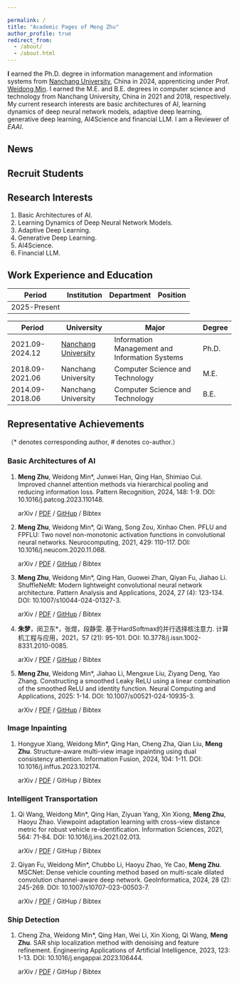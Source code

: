 ```yaml
---

permalink: /
title: "Academic Pages of Meng Zhu"
author_profile: true
redirect_from: 
  - /about/
  - /about.html
---
```


**I** earned the Ph.D. degree in information management and information systems from [Nanchang University](https://www.ncu.edu.cn/), China in 2024, apprenticing under Prof. [Weidong Min](https://smcs.ncu.edu.cn/szdw/jsml/ce79f6f094154067a7dda50292b90603.htm). I earned the M.E. and B.E. degrees in computer science and technology from Nanchang University, China in 2021 and 2018, respectively. My current research interests are basic architectures of AI, learning dynamics of deep neural network models, adaptive deep learning, generative deep learning, AI4Science and financial LLM. I am a Reviewer of *EAAI*.

News
------

## Recruit Students

## Research Interests

1. Basic Architectures of AI.
2. Learning Dynamics of Deep Neural Network Models.
3. Adaptive Deep Learning.
4. Generative Deep Learning.
5. AI4Science.
6. Financial LLM.

## Work Experience and Education

<div class="table-wrapper-about-work-experience">
  <table>
    <thead>
      <tr>
        <th>Period</th>
        <th>Institution</th>
        <th>Department</th>
        <th>Position</th>
      </tr>
    </thead>
    <tbody>
      <tr>
        <td>2025-Present</td>
        <td></td>
        <td></td>
        <td></td>
      </tr>
    </tbody>
  </table>
</div>
<div class="table-wrapper-about-education">
  <table>
    <thead>
      <tr>
        <th>Period</th>
        <th>University</th>
        <th>Major</th>
        <th>Degree</th>
      </tr>
    </thead>
    <tbody>
      <tr>
        <td>2021.09-2024.12</td>
        <td><a href="https://www.ncu.edu.cn" target="_blank" rel="noopener">Nanchang University</a></td>
        <td>Information Management and Information Systems</td>
        <td>Ph.D.</td>
      </tr>
      <tr>
        <td>2018.09-2021.06</td>
        <td>Nanchang University</td>
        <td>Computer Science and Technology</td>
        <td>M.E.</td>
      </tr>
      <tr>
        <td>2014.09-2018.06</td>
        <td>Nanchang University</td>
        <td>Computer Science and Technology</td>
        <td>B.E.</td>
      </tr>
    </tbody>
  </table>
</div>

## Representative Achievements

（* denotes corresponding author, # denotes co-author.）

### Basic Architectures of AI

1. **Meng Zhu**, Weidong Min*, Junwei Han, Qing Han, Shimiao Cui. Improved channel attention methods via hierarchical pooling and reducing information loss. Pattern Recognition, 2024, 148: 1-9. DOI: 10.1016/j.patcog.2023.110148.

   arXiv / [PDF](https://mengzhu0308.github.io/mengzhu0308.githup.io/files/papers/2024-04-01-gsaca-meca.pdf) / [GitHup](https://github.com/mengzhu0308/GSACA-MECA) / Bibtex

2. **Meng Zhu**, Weidong Min*, Qi Wang, Song Zou, Xinhao Chen. PFLU and FPFLU: Two novel non-monotonic activation functions in convolutional neural networks. Neurocomputing, 2021, 429: 110-117. DOI: 10.1016/j.neucom.2020.11.068.

   arXiv / [PDF](https://mengzhu0308.github.io/mengzhu0308.githup.io/files/papers/2021-03-14-pflu-fpflu.pdf) / [GitHup](https://github.com/mengzhu0308/PFLU-FPFLU) / Bibtex

3. **Meng Zhu**, Weidong Min*, Qing Han, Guowei Zhan, Qiyan Fu, Jiahao Li. ShuffleNeMt: Modern lightweight convolutional neural network architecture. Pattern Analysis and Applications, 2024, 27 (4): 123-134. DOI: 10.1007/s10044-024-01327-3.

   arXiv / [PDF](https://mengzhu0308.github.io/mengzhu0308.githup.io/files/papers/2024-12-01-shufflenemt.pdf) / [GitHup](https://github.com/mengzhu0308/ShuffleNeMt) / Bibtex

4. **朱梦**，闵卫东*，张煜，段静雯. 基于HardSoftmax的并行选择核注意力. 计算机工程与应用，2021，57 (21): 95-101. DOI: 10.3778/j.issn.1002-8331.2010-0085.

   arXiv / [PDF](https://mengzhu0308.github.io/mengzhu0308.githup.io/files/papers/2021-01-19-hardsoftmax.pdf) / [GitHup](https://github.com/mengzhu0308/PSK-Attention) / Bibtex

5. **Meng Zhu**, Weidong Min*, Jiahao Li, Mengxue Liu, Ziyang Deng, Yao Zhang. Constructing a smoothed Leaky ReLU using a linear combination of the smoothed ReLU and identity function. Neural Computing and Applications, 2025: 1-14. DOI: 10.1007/s00521-024-10935-3.

   arXiv / [PDF](https://mengzhu0308.github.io/mengzhu0308.githup.io/files/papers/2025-03-01-leakypflu.pdf) / [GitHup](https://github.com/mengzhu0308/LPFLU) / Bibtex

### Image Inpainting

1. Hongyue Xiang, Weidong Min*, Qing Han, Cheng Zha, Qian Liu, **Meng Zhu**. Structure-aware multi-view image inpainting using dual consistency attention. Information Fusion, 2024, 104: 1-11. DOI: 10.1016/j.inffus.2023.102174.

   arXiv / [PDF](https://mengzhu0308.github.io/mengzhu0308.githup.io/files/papers/2023-12-01-image-inpainting.pdf) / GitHup / Bibtex

### Intelligent Transportation

1. Qi Wang, Weidong Min*, Qing Han, Ziyuan Yang, Xin Xiong, **Meng Zhu**, Haoyu Zhao. Viewpoint adaptation learning with cross-view distance metric for robust vehicle re-identification. Information Sciences, 2021, 564: 71-84. DOI: 10.1016/j.ins.2021.02.013.

   arXiv / [PDF](https://mengzhu0308.github.io/mengzhu0308.githup.io/files/papers/2021-06-01-vehicle-re-identification.pdf) / GitHup / Bibtex

2. Qiyan Fu, Weidong Min*, Chubbo Li, Haoyu Zhao, Ye Cao, **Meng Zhu**. MSCNet: Dense vehicle counting method based on multi-scale dilated convolution channel-aware deep network. GeoInformatica, 2024, 28 (2): 245-269. DOI: 10.1007/s10707-023-00503-7.

   arXiv / [PDF](https://mengzhu0308.github.io/mengzhu0308.githup.io/files/papers/2023-07-01-mscnet.pdf) / GitHup / Bibtex

### Ship Detection

1. Cheng Zha, Weidong Min*, Qing Han, Wei Li, Xin Xiong, Qi Wang, **Meng Zhu**. SAR ship localization method with denoising and feature refinement. Engineering Applications of Artificial Intelligence, 2023, 123: 1-13. DOI: 10.1016/j.engappai.2023.106444. 

   arXiv / [PDF](https://mengzhu0308.github.io/mengzhu0308.githup.io/files/papers/2023-08-01-sar-ship-localization.pdf) / GitHup / Bibtex
